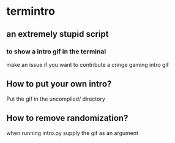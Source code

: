 # termintro
## an extremely stupid script
### to show a intro gif in the terminal

make an issue if you want to contribute a cringe gaming intro gif

## How to put your own intro?
Put the gif in the uncompiled/ directory

## How to remove randomization?
when running intro.py supply the gif as an argument
